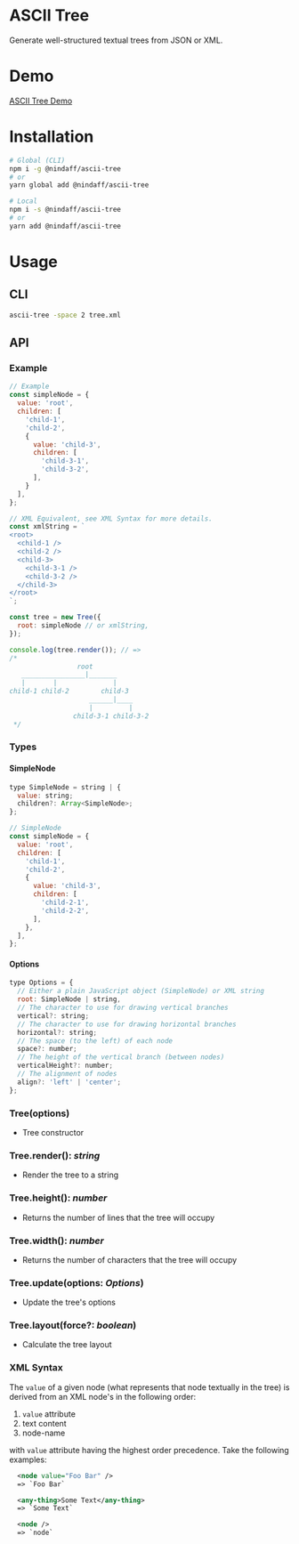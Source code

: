  # ASCII Tree

Generate well-structured textual trees from JSON or XML.

# Demo
[ASCII Tree Demo](https://nickpisacane.github.io/AsciiTree)

# Installation

```sh
# Global (CLI)
npm i -g @nindaff/ascii-tree
# or
yarn global add @nindaff/ascii-tree

# Local
npm i -s @nindaff/ascii-tree
# or
yarn add @nindaff/ascii-tree
```

# Usage

## CLI

```sh
ascii-tree -space 2 tree.xml
```

## API
### Example
```js
// Example
const simpleNode = {
  value: 'root',
  children: [
    'child-1',
    'child-2',
    {
      value: 'child-3',
      children: [
        'child-3-1',
        'child-3-2',
      ],
    }
  ],
};

// XML Equivalent, see XML Syntax for more details.
const xmlString = `
<root>
  <child-1 />
  <child-2 />
  <child-3>
    <child-3-1 />
    <child-3-2 />
  </child-3>
</root>
`;

const tree = new Tree({
  root: simpleNode // or xmlString,
});

console.log(tree.render()); // =>
/*
                 root                 
   ________________|_______           
   |       |              |           
child-1 child-2        child-3        
                    ______|____       
                    |         |       
                child-3-1 child-3-2   
 */
```

### Types
#### SimpleNode
```js
type SimpleNode = string | {
  value: string;
  children?: Array<SimpleNode>;
};

// SimpleNode
const simpleNode = {
  value: 'root',
  children: [
    'child-1',
    'child-2',
    {
      value: 'child-3',
      children: [
        'child-2-1',
        'child-2-2',
      ],
    },
  ],
};
```

#### Options
```js
type Options = {
  // Either a plain JavaScript object (SimpleNode) or XML string
  root: SimpleNode | string,
  // The character to use for drawing vertical branches
  vertical?: string;
  // The character to use for drawing horizontal branches
  horizontal?: string;
  // The space (to the left) of each node
  space?: number;
  // The height of the vertical branch (between nodes)
  verticalHeight?: number;
  // The alignment of nodes
  align?: 'left' | 'center';
};
```

### Tree(options)
* Tree constructor

### Tree.render(): *string*
* Render the tree to a string

### Tree.height(): *number*
* Returns the number of lines that the tree will occupy

### Tree.width(): *number*
* Returns the number of characters that the tree will occupy

### Tree.update(options: *Options*)
* Update the tree's options

### Tree.layout(force?: *boolean*)
* Calculate the tree layout

### XML Syntax
The `value` of a given node (what represents that node textually in the tree)
is derived from an XML node's in the following order:
 1. `value` attribute
 2. text content
 3. node-name

with `value` attribute having the highest order precedence. Take the following
examples:
```xml
  <node value="Foo Bar" />
  => `Foo Bar`

  <any-thing>Some Text</any-thing>
  => `Some Text`

  <node />
  => `node`
```
